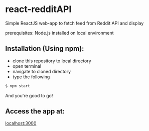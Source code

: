 # react-redditAPI
Simple ReactJS web-app to fetch feed from Reddit API and display

prerequisites: Node.js installed on local environment
## Installation (Using npm):
- clone this repository to local directory
- open terminal
- navigate to cloned directory
- type the following
```sh
$ npm start
```
And you're good to go!

## Access the app at:
 [localhost:3000](http://localhost:3000/)
